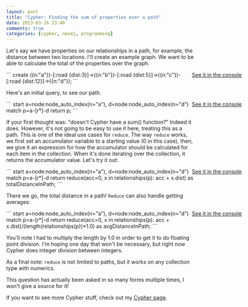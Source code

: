```yaml
---
layout: post
title: "Cypher: Finding the sum of properties over a path"
date: 2013-03-16 23:40
comments: true
categories: [cypher, neo4j, programming]
---
```

Let's say we have properties on our relationships in a path, for example, the distance between two locations. I'll create an example graph. We want to be able to calculate the total of the properties over the graph.

<div>
<a target="_blank" style="position:absolute;right:100px" href="http://console.neo4j.org/r/jvx343">See it in the console</a>
```
create 
({n:"a"})-[:road {dist:3}]->({n:"b"})-[:road {dist:5}]->({n:"c"})-[:road {dist:12}]->({n:"d"});
```
</div>
<!-- more -->

Here's an initial query, to see our path.

<div>
<a target="_blank" style="position:absolute;right:100px" href="http://console.neo4j.org/r/i6kbh">See it in the console</a>
```
start a=node:node_auto_index(n="a"), d=node:node_auto_index(n="d") 
match p=a-[r*]-d 
return p;
```
</div>

If your first thought was: "doesn't Cypher have a sum() function?" Indeed it does. However, it's not going to be easy to use it here, treating this as a path. This is one of the ideal use cases for `reduce`. The way `reduce` works, we first set an accumulator variable to a starting value (0 in this case), then, we give it an expression for how the accumulator should be calculated for each item in the collection. When it's done iterating over the collection, it returns the accumulator value. Let's try it out:

<div>
<a target="_blank" style="position:absolute;right:100px" href="http://console.neo4j.org/r/811v89">See it in the console</a>
```
start a=node:node_auto_index(n="a"), d=node:node_auto_index(n="d") 
match p=a-[r*]-d 
return reduce(acc=0, x in relationships(p): acc + x.dist) as totalDistanceInPath;
```
</div>

There we go, the total distance in a path! `Reduce` can also handle getting averages:

<div>
<a target="_blank" style="position:absolute;right:100px" href="http://console.neo4j.org/r/ol6hq2">See it in the console</a>
```
start a=node:node_auto_index(n="a"), d=node:node_auto_index(n="d") 
match p=a-[r*]-d 
return reduce(acc=0, x in relationships(p): acc + x.dist)/(length(relationships(p))*1.0) as avgDistanceInPath;
```
</div>

You'll note I had to multiply the length by 1.0 in order to get it to do floating point division. I'm hoping one day that won't be necessary, but right now Cypher does integer division between integers.

As a final note: `reduce` is not limited to paths, but it works on any collection type with numerics.

This question has actually been asked in so many forms multiple times, I won't give a source for it!

If you want to see more Cypher stuff, check out my [Cypher page](/cypher).
